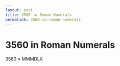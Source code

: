 ```yaml
---
layout: post
title: 3560 in Roman Numerals
permalink: 3560-in-roman-numerals
---
```


# 3560 in Roman Numerals

3560 = MMMDLX
